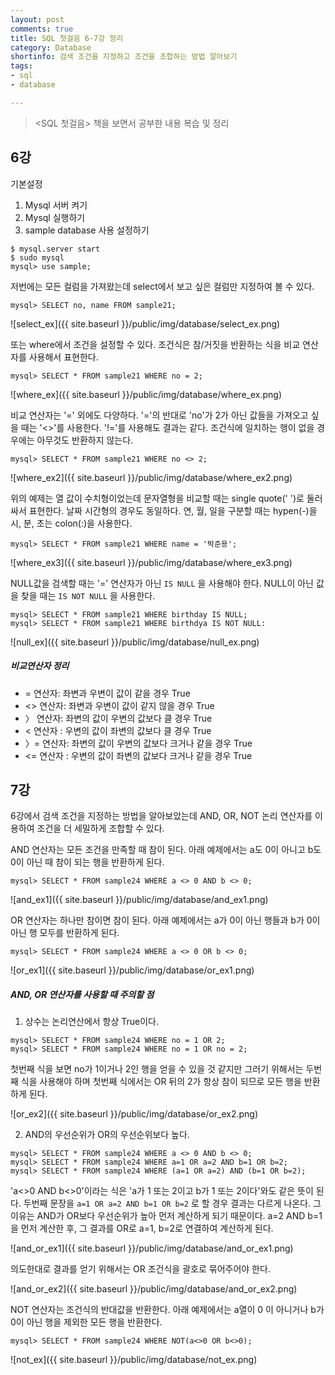 ```yaml
---
layout: post
comments: true
title: SQL 첫걸음 6-7강 정리
category: Database
shortinfo: 검색 조건을 지정하고 조건을 조합하는 방법 알아보기
tags:
- sql
- database

---
```




> <SQL 첫걸음> 책을 보면서 공부한 내용 복습 및 정리



## 6강

기본설정

1. Mysql 서버 켜기
2. Mysql 실행하기
3. sample database 사용 설정하기

```shell
$ mysql.server start
$ sudo mysql
mysql> use sample;
```

저번에는 모든 컬럼을 가져왔는데 select에서 보고 싶은 컬럼만 지정하여 볼 수 있다.

```mysql
mysql> SELECT no, name FROM sample21;
```

![select_ex]({{ site.baseurl }}/public/img/database/select_ex.png)

또는 where에서 조건을 설정할 수 있다. 조건식은 참/거짓을 반환하는 식을 비교 연산자를 사용해서 표현한다.

```mysql
mysql> SELECT * FROM sample21 WHERE no = 2;
```

![where_ex]({{ site.baseurl }}/public/img/database/where_ex.png)

비교 연산자는 '=' 외에도 다양하다. '='의 반대로 'no'가 2가 아닌 값들을 가져오고 싶을 때는 '<>'를 사용한다. '!='를 사용해도 결과는 같다. 조건식에 일치하는 행이 없을 경우에는 아무것도 반환하지 않는다.

```mysql
mysql> SELECT * FROM sample21 WHERE no <> 2;
```

![where_ex2]({{ site.baseurl }}/public/img/database/where_ex2.png)

위의 예제는 열 값이 수치형이었는데 문자열형을 비교할 때는 single quote(' ')로 둘러싸서 표현한다. 날짜 시간형의 경우도 동일하다. 연, 월, 일을 구분할 때는 hypen(-)을 시, 분, 초는 colon(:)을 사용한다.

```mysql
mysql> SELECT * FROM sample21 WHERE name = '박준용';
```

![where_ex3]({{ site.baseurl }}/public/img/database/where_ex3.png)

NULL값을 검색할 때는 '=' 연산자가 아닌 `IS NULL` 을 사용해야 한다. NULL이 아닌 값을 찾을 때는 `IS NOT NULL` 을 사용한다.

```mysql
mysql> SELECT * FROM sample21 WHERE birthday IS NULL;
mysql> SELECT * FROM sample21 WHERE birthdya IS NOT NULL:
```

![null_ex]({{ site.baseurl }}/public/img/database/null_ex.png)

##### 비교연산자 정리

- = 연산자: 좌변과 우변이 값이 같을 경우 True
- <> 연산자: 좌변과 우변이 값이 같지 않을 경우 True
- 〉 연산자: 좌변의 값이 우변의 값보다 클 경우 True
- < 연산자 : 우변의 값이 좌변의 값보다 클 경우 True
- 〉= 연산자: 좌변의 값이 우변의 값보다 크거나 같을 경우 True
- <= 연산자 : 우변의 값이 좌변의 값보다 크거나 같을 경우 True



## 7강

6강에서 검색 조건을 지정하는 방법을 알아보았는데 AND, OR, NOT 논리 연산자를 이용하여 조건을 더 세밀하게 조합할 수 있다.

AND 연산자는 모든 조건을 만족할 때 참이 된다. 아래 예제에서는 a도 0이 아니고 b도 0이 아닌 때 참이 되는 행을 반환하게 된다.

```mysql
mysql> SELECT * FROM sample24 WHERE a <> 0 AND b <> 0;
```

![and_ex1]({{ site.baseurl }}/public/img/database/and_ex1.png)

OR 연산자는 하나만 참이면 참이 된다. 아래 예제에서는 a가 0이 아닌 행들과 b가 0이 아닌 행 모두를 반환하게 된다.

```mysql
mysql> SELECT * FROM sample24 WHERE a <> 0 OR b <> 0;
```

![or_ex1]({{ site.baseurl }}/public/img/database/or_ex1.png)

##### AND, OR 연산자를 사용할 때 주의할 점

1. 상수는 논리연산에서 항상 True이다.
```mysql
mysql> SELECT * FROM sample24 WHERE no = 1 OR 2;
mysql> SELECT * FROM sample24 WHERE no = 1 OR no = 2;
```
   첫번째 식을 보면 no가 1이거나 2인 행을 얻을 수 있을 것 같지만 그러기 위해서는 두번째 식을 사용해야 하며 첫번째 식에서는 OR 뒤의 2가 항상 참이 되므로 모든 행을 반환하게 된다.

![or_ex2]({{ site.baseurl }}/public/img/database/or_ex2.png)

2. AND의 우선순위가 OR의 우선순위보다 높다.
```mysql
mysql> SELECT * FROM sample24 WHERE a <> 0 AND b <> 0;
mysql> SELECT * FROM sample24 WHERE a=1 OR a=2 AND b=1 OR b=2;
mysql> SELECT * FROM sample24 WHERE (a=1 OR a=2) AND (b=1 OR b=2);
```
   'a<>0 AND b<>0'이라는 식은 'a가 1 또는 2이고 b가 1 또는 2이다'와도 같은 뜻이 된다. 두번째 문장을 `a=1 OR a=2 AND b=1 OR b=2` 로 할 경우 결과는 다르게 나온다. 그 이유는 AND가 OR보다 우선순위가 높아 먼저 계산하게 되기 때문이다. a=2 AND b=1을 먼저 계산한 후, 그 결과를 OR로 a=1, b=2로 연결하여 계산하게 된다.

 ![and_or_ex1]({{ site.baseurl }}/public/img/database/and_or_ex1.png)

  의도한대로 결과를 얻기 위해서는 OR 조건식을 괄호로 묶어주어야 한다.

![and_or_ex2]({{ site.baseurl }}/public/img/database/and_or_ex2.png)

NOT 연산자는 조건식의 반대값을 반환한다. 아래 예제에서는 a열이 0 이 아니거나 b가 0이 아닌 행을 제외한 모든 행을 반환한다.

```mysql
mysql> SELECT * FROM sample24 WHERE NOT(a<>0 OR b<>0);
```

![not_ex]({{ site.baseurl }}/public/img/database/not_ex.png)


